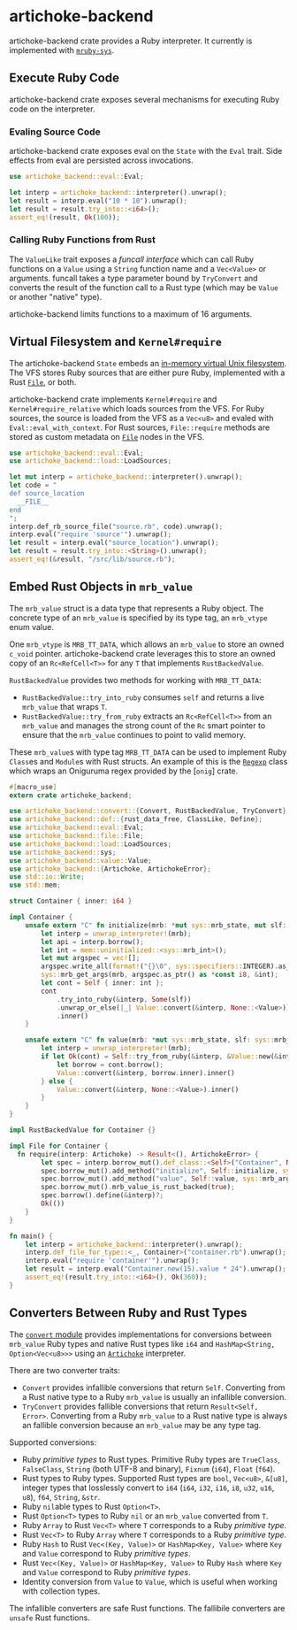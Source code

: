 # artichoke-backend

artichoke-backend crate provides a Ruby interpreter. It currently is implemented
with [`mruby-sys`](mruby_sys).

## Execute Ruby Code

artichoke-backend crate exposes several mechanisms for executing Ruby code on
the interpreter.

### Evaling Source Code

artichoke-backend crate exposes eval on the `State` with the `Eval` trait. Side
effects from eval are persisted across invocations.

```rust
use artichoke_backend::eval::Eval;

let interp = artichoke_backend::interpreter().unwrap();
let result = interp.eval("10 * 10").unwrap();
let result = result.try_into::<i64>();
assert_eq!(result, Ok(100));
```

### Calling Ruby Functions from Rust

The `ValueLike` trait exposes a _funcall interface_ which can call Ruby
functions on a `Value` using a `String` function name and a `Vec<Value>` or
arguments. funcall takes a type parameter bound by `TryConvert` and converts the
result of the function call to a Rust type (which may be `Value` or another
"native" type).

artichoke-backend limits functions to a maximum of 16 arguments.

## Virtual Filesystem and `Kernel#require`

The artichoke-backend `State` embeds an
[in-memory virtual Unix filesystem](/artichoke-vfs). The VFS stores Ruby sources
that are either pure Ruby, implemented with a Rust [`File`](file::File), or
both.

artichoke-backend crate implements `Kernel#require` and
`Kernel#require_relative` which loads sources from the VFS. For Ruby sources,
the source is loaded from the VFS as a `Vec<u8>` and evaled with
`Eval::eval_with_context`. For Rust sources, `File::require` methods are stored
as custom metadata on [`File`](/artichoke-vfs) nodes in the VFS.

```rust
use artichoke_backend::eval::Eval;
use artichoke_backend::load::LoadSources;

let mut interp = artichoke_backend::interpreter().unwrap();
let code = "
def source_location
  __FILE__
end
";
interp.def_rb_source_file("source.rb", code).unwrap();
interp.eval("require 'source'").unwrap();
let result = interp.eval("source_location").unwrap();
let result = result.try_into::<String>().unwrap();
assert_eq!(&result, "/src/lib/source.rb");
```

## Embed Rust Objects in `mrb_value`

The `mrb_value` struct is a data type that represents a Ruby object. The
concrete type of an `mrb_value` is specified by its type tag, an `mrb_vtype`
enum value.

One `mrb_vtype` is `MRB_TT_DATA`, which allows an `mrb_value` to store an owned
`c_void` pointer. artichoke-backend crate leverages this to store an owned copy
of an `Rc<RefCell<T>>` for any `T` that implements `RustBackedValue`.

`RustBackedValue` provides two methods for working with `MRB_TT_DATA`:

- `RustBackedValue::try_into_ruby` consumes `self` and returns a live
  `mrb_value` that wraps `T`.
- `RustBackedValue::try_from_ruby` extracts an `Rc<RefCell<T>>` from an
  `mrb_value` and manages the strong count of the `Rc` smart pointer to ensure
  that the `mrb_value` continues to point to valid memory.

These `mrb_value`s with type tag `MRB_TT_DATA` can be used to implement Ruby
`Class`es and `Module`s with Rust structs. An example of this is the
[`Regexp`](src/extn/core/regexp) class which wraps an Oniguruma regex provided
by the [`onig`] crate.

```rust
#[macro_use]
extern crate artichoke_backend;

use artichoke_backend::convert::{Convert, RustBackedValue, TryConvert};
use artichoke_backend::def::{rust_data_free, ClassLike, Define};
use artichoke_backend::eval::Eval;
use artichoke_backend::file::File;
use artichoke_backend::load::LoadSources;
use artichoke_backend::sys;
use artichoke_backend::value::Value;
use artichoke_backend::{Artichoke, ArtichokeError};
use std::io::Write;
use std::mem;

struct Container { inner: i64 }

impl Container {
    unsafe extern "C" fn initialize(mrb: *mut sys::mrb_state, mut slf: sys::mrb_value) -> sys::mrb_value {
        let interp = unwrap_interpreter!(mrb);
        let api = interp.borrow();
        let int = mem::uninitialized::<sys::mrb_int>();
        let mut argspec = vec![];
        argspec.write_all(format!("{}\0", sys::specifiers::INTEGER).as_bytes()).unwrap();
        sys::mrb_get_args(mrb, argspec.as_ptr() as *const i8, &int);
        let cont = Self { inner: int };
        cont
            .try_into_ruby(&interp, Some(slf))
            .unwrap_or_else(|_| Value::convert(&interp, None::<Value>))
            .inner()
    }

    unsafe extern "C" fn value(mrb: *mut sys::mrb_state, slf: sys::mrb_value) -> sys::mrb_value {
        let interp = unwrap_interpreter!(mrb);
        if let Ok(cont) = Self::try_from_ruby(&interp, &Value::new(&interp, slf)) {
            let borrow = cont.borrow();
            Value::convert(&interp, borrow.inner).inner()
        } else {
            Value::convert(&interp, None::<Value>).inner()
        }
    }
}

impl RustBackedValue for Container {}

impl File for Container {
  fn require(interp: Artichoke) -> Result<(), ArtichokeError> {
        let spec = interp.borrow_mut().def_class::<Self>("Container", None, Some(rust_data_free::<Self>));
        spec.borrow_mut().add_method("initialize", Self::initialize, sys::mrb_args_req(1));
        spec.borrow_mut().add_method("value", Self::value, sys::mrb_args_none());
        spec.borrow_mut().mrb_value_is_rust_backed(true);
        spec.borrow().define(&interp)?;
        Ok(())
    }
}

fn main() {
    let interp = artichoke_backend::interpreter().unwrap();
    interp.def_file_for_type::<_, Container>("container.rb").unwrap();
    interp.eval("require 'container'").unwrap();
    let result = interp.eval("Container.new(15).value * 24").unwrap();
    assert_eq!(result.try_into::<i64>(), Ok(360));
}
```

## Converters Between Ruby and Rust Types

The [`convert` module](src/convert) provides implementations for conversions
between `mrb_value` Ruby types and native Rust types like `i64` and
`HashMap<String, Option<Vec<u8>>>` using an [`Artichoke`](src/lib.rs)
interpreter.

There are two converter traits:

- `Convert` provides infallible conversions that return `Self`. Converting from
  a Rust native type to a Ruby `mrb_value` is usually an infallible conversion.
- `TryConvert` provides fallible conversions that return `Result<Self, Error>`.
  Converting from a Ruby `mrb_value` to a Rust native type is always an fallible
  conversion because an `mrb_value` may be any type tag.

Supported conversions:

- Ruby _primitive types_ to Rust types. Primitive Ruby types are `TrueClass`,
  `FalseClass`, `String` (both UTF-8 and binary), `Fixnum` (`i64`), `Float`
  (`f64`).
- Rust types to Ruby types. Supported Rust types are `bool`, `Vec<u8>`, `&[u8]`,
  integer types that losslessly convert to `i64` (`i64`, `i32`, `i16`, `i8`,
  `u32`, `u16`, `u8`), `f64`, `String`, `&str`.
- Ruby `nil`able types to Rust `Option<T>`.
- Rust `Option<T>` types to Ruby `nil` or an `mrb_value` converted from `T`.
- Ruby `Array` to Rust `Vec<T>` where `T` corresponds to a Ruby _primitive
  type_.
- Rust `Vec<T>` to Ruby `Array` where `T` corresponds to a Ruby _primitive
  type_.
- Ruby `Hash` to Rust `Vec<(Key, Value)>` or `HashMap<Key, Value>` where `Key`
  and `Value` correspond to Ruby _primitive types_.
- Rust `Vec<(Key, Value)>` or `HashMap<Key, Value>` to Ruby `Hash` where `Key`
  and `Value` correspond to Ruby _primitive types_.
- Identity conversion from `Value` to `Value`, which is useful when working with
  collection types.

The infallible converters are safe Rust functions. The fallibile converters are
`unsafe` Rust functions.
